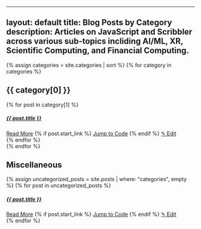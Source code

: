 
---
layout: default
title: Blog Posts by Category
description: Articles on JavaScript and Scribbler across various sub-topics incliding AI/ML, XR, Scientific Computing, and Financial Computing.
---


<div class="container">

  {% assign categories = site.categories | sort %}
  {% for category in categories %}
    <h2>{{ category[0] }}</h2>
    <div class="row">
      {% for post in category[1] %}
        <div class="col-md-4">
          <div class="card mb-4">
            <div class="card-body">
              <h5 class="card-title"><a href="{{ post.url }}">{{ post.title }}</a></h5>
              <a href="{{ post.url }}" >Read More</a>
              {% if post.start_link %}
                <a href="{{ post.start_link }}" class="btn btn-secondary">Jump to Code</a>
              {% endif %}
              <a href="https://github.com/gopi-suvanam/scribbler-website/edit/master/{{ post.path }}">&#9998; Edit</a>
            </div>
          </div>
        </div>
      {% endfor %}
    </div>
  {% endfor %}

  <!-- Miscellaneous Section for Uncategorized Posts -->
  <h2>Miscellaneous</h2>
  <div class="row">
    {% assign uncategorized_posts = site.posts | where: "categories", empty %}
    {% for post in uncategorized_posts %}
      <div class="col-md-4">
        <div class="card mb-4">
          <div class="card-body">
            <h5 class="card-title"><a href="{{ post.url }}">{{ post.title }}</a></h5>
            <a href="{{ post.url }}" >Read More</a>
            {% if post.start_link %}
              <a href="{{ post.start_link }}" class="btn btn-secondary">Jump to Code</a>
            {% endif %}
              <a href="https://github.com/gopi-suvanam/scribbler-website/edit/master/{{ post.path }}">&#9998; Edit</a>
          </div>
        </div>
      </div>
    {% endfor %}
  </div>
</div>
